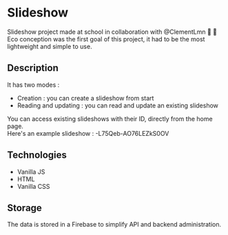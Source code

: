 # Slideshow
Slideshow project made at school in collaboration with @ClementLmn :fist_right: :fist_left:  
Eco conception was the first goal of this project, it had to be the most lightweight and simple to use.

## Description
It has two modes :
* Creation : you can create a slideshow from start
* Reading and updating : you can read and update an existing slideshow

You can access existing slideshows with their ID, directly from the home page.  
Here's an example slideshow : -L75Qeb-AO76LEZkS0OV

## Technologies
* Vanilla JS
* HTML
* Vanilla CSS

## Storage
The data is stored in a Firebase to simplify API and backend administration.
